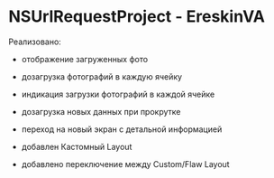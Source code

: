 # NSUrlRequestProject - EreskinVA

Реализовано:
+ отображение загруженных фото
+ дозагрузка фотографий в каждую ячейку
+ индикация загрузки фотографий в каждой ячейке
+ дозагрузка новых данных при прокрутке
+ переход на новый экран с детальной информацией

+ добавлен Кастомный Layout
+ добавлено переключение между Custom/Flaw Layout
